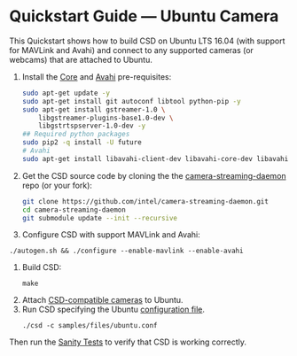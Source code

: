 # Quickstart Guide — Ubuntu Camera

This Quickstart shows how to build CSD on Ubuntu LTS 16.04 (with support for MAVLink and Avahi) and connect to any supported cameras (or webcams) that are attached to Ubuntu. 

1. Install the [Core](#core_deps) and [Avahi](#avahi_deps) pre-requisites:
   ```sh
   sudo apt-get update -y
   sudo apt-get install git autoconf libtool python-pip -y
   sudo apt-get install gstreamer-1.0 \
       libgstreamer-plugins-base1.0-dev \
       libgstrtspserver-1.0-dev -y
   ## Required python packages
   sudo pip2 -q install -U future
   # Avahi
   sudo apt-get install libavahi-client-dev libavahi-core-dev libavahi-glib-dev -y
   ```
1. Get the CSD source code by cloning the the [camera-streaming-daemon](https://github.com/intel/camera-streaming-daemon) repo (or your fork):
   ```sh
   git clone https://github.com/intel/camera-streaming-daemon.git
   cd camera-streaming-daemon
   git submodule update --init --recursive
   ```
1. Configure CSD with support MAVLink and Avahi:
```
./autogen.sh && ./configure --enable-mavlink --enable-avahi
```
1. Build CSD:
   ```
   make
   ```
1. Attach [CSD-compatible cameras](../guide/overview.md#supported_cameras) to Ubuntu.
1. Run CSD specifying the Ubuntu [configuration file](../getting_started/building_installation.md#configuration-file-runtime).
   ```
   ./csd -c samples/files/ubuntu.conf
   ```

Then run the [Sanity Tests](../test/sanity_tests.md) to verify that CSD is working correctly.

